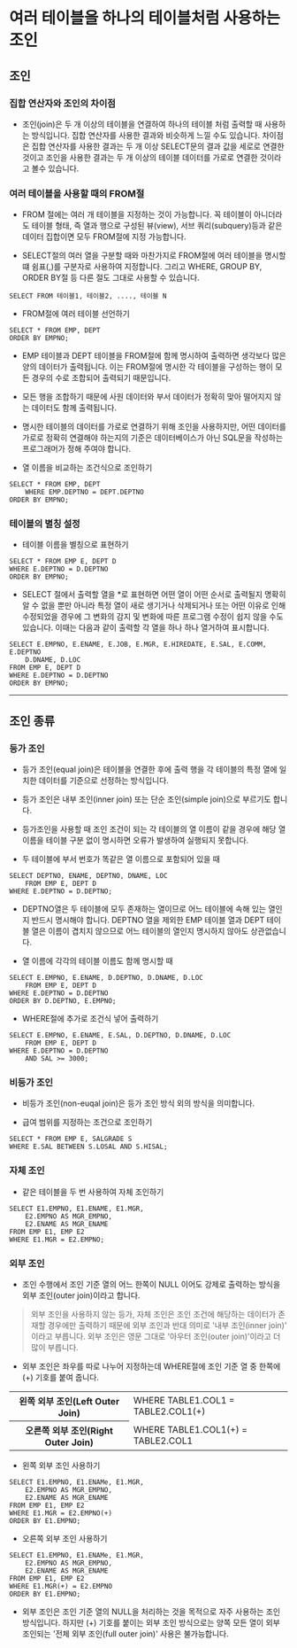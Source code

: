 # 여러 테이블을 하나의 테이블처럼 사용하는 조인 

## 조인 

### 집합 연산자와 조인의 차이점
- 조인(join)은 두 개 이상의 테이블을 연결하여 하나의 테이블 처럼 출력할 때 사용하는 방식입니다. 집합 연산자를 사용한 결과와 비슷하게 느낄 수도 있습니다. 차이점은 집합 연산자를 사용한 결과는 두 개 이상 SELECT문의 결과 값을 세로로 연결한 것이고 조인을 사용한 결과는 두 개 이상의 테이블 데이터를 가로로 연결한 것이라고 볼수 있습니다.

### 여러 테이블을 사용할 때의 FROM절 

-  FROM 절에는 여러 개 테이블을 지정하는 것이 가능합니다. 꼭 테이블이 아니더라도 테이블 형태, 즉 열과 행으로 구성된 뷰(view), 서브 쿼리(subquery)등과 같은 데이터 집합이면 모두 FROM절에 지정 가능합니다. 

- SELECT절의 여러 열을 구분할 때와 마찬가지로 FROM절에 여러 테이블을 명시할 떄 쉼표(,)를 구분자로 사용하여 지정합니다. 그리고 WHERE, GROUP BY, ORDER BY절 등 다른 절도 그대로 사용할 수 있습니다. 

```
SELECT FROM 테이블1, 테이블2, ...., 테이블 N
```

- FROM절에 여러 테이블 선언하기

```
SELECT * FROM EMP, DEPT
ORDER BY EMPNO;
```

- EMP 테이블과 DEPT 테이블을 FROM절에 함께 명시하여 출력하면 생각보다 많은 양의 데이터가 출력됩니다. 이는 FROM절에 명시한 각 테이블을 구성하는 행이 모든 경우의 수로 조합되어 출력되기 때문입니다.

- 모든 행을 조합하기 때문에 사원 데이터와 부서 데이터가 정확히 맞아 떨어지지 않는 데이터도 함께 출력됩니다. 
- 명시한 테이블의 데이터를 가로로 연결하기 위해 조인을 사용하지만, 어떤 데이터를 가로로 정확히 연결해야 하는지의 기준은 데이터베이스가 아닌 SQL문을 작성하는 프로그래머가 정해 주여야 합니다.

- 열 이름을 비교하는 조건식으로 조인하기

```
SELECT * FROM EMP, DEPT 
	WHERE EMP.DEPTNO = DEPT.DEPTNO 
ORDER BY EMPNO;
```

### 테이블의 별칭 설정 

- 테이블 이름을 별칭으로 표현하기

```
SELECT * FROM EMP E, DEPT D 
WHERE E.DEPTNO = D.DEPTNO
ORDER BY EMPNO;
```

- SELECT 절에서 출력할 열을 \*로 표현하면 어떤 열이 어떤 순서로 출력될지 명확히 알 수 없을 뿐만 아니라 특정 열이 새로 생기거나 삭제되거나 또는 어떤 이유로 인해 수정되었을 경우에 그 변화의 감지 및 변화에 따른 프로그램 수정이 쉽지 않을 수도 있습니다. 이때는 다음과 같이 출력할 각 열을 하나 하나 열거하여 표시합니다.

```
SELECT E.EMPNO, E.ENAME, E.JOB, E.MGR, E.HIREDATE, E.SAL, E.COMM, E.DEPTNO
	D.DNAME, D.LOC 
FROM EMP E, DEPT D
WHERE E.DEPTNO = D.DEPTNO
ORDER BY EMPNO;
```

* * * 
## 조인 종류

### 등가 조인 

- 등가 조인(equal join)은 테이블을 연결한 후에 출력 행을 각 테이블의 특정 열에 일치한 데이터를 기준으로 선정하는 방식입니다. 
- 등가 조인은 내부 조인(inner join) 또는 단순 조인(simple join)으로 부르기도 합니다.
- 등가조인을 사용할 때 조인 조건이 되는 각 테이블의 열 이름이 같을 경우에 해당 열 이름을 테이블 구분 없이 명시하면 오류가 발생하여 실행되지 못합니다.

- 두 테이블에 부서 번호가 똑같은 열 이름으로 포함되어 있을 때

```
SELECT DEPTNO, ENAME, DEPTNO, DNAME, LOC 
	FROM EMP E, DEPT D 
WHERE E.DEPTNO = D.DEPTNO;
```

- DEPTNO열은 두 테이블에 모두 존재하는 열이므로 어느 테이블에 속해 있는 열인지 반드시 명시해야 합니다. DEPTNO 열을 제외한 EMP 테이블 열과 DEPT 테이블 열은 이름이 겹치지 않으므로 어느 테이블의 열인지 명시하지 않아도 상관없습니다.

- 열 이름에 각각의 테이블 이름도 함께 명시할 때

```
SELECT E.EMPNO, E.ENAME, D.DEPTNO, D.DNAME, D.LOC
	FROM EMP E, DEPT D
WHERE E.DEPTNO = D.DEPTNO 
ORDER BY D.DEPTNO, E.EMPNO;
```

- WHERE절에 추가로 조건식 넣어 출력하기

```
SELECT E.EMPNO, E.ENAME, E.SAL, D.DEPTNO, D.DNAME, D.LOC 
	FROM EMP E, DEPT D
WHERE E.DEPTNO = D.DEPTNO 
	AND SAL >= 3000;
```

### 비등가 조인
- 비등가 조인(non-euqal join)은 등가 조인 방식 외의 방식을 의미합니다.

- 급여 범위를 지정하는 조건으로 조인하기

```
SELECT * FROM EMP E, SALGRADE S 
WHERE E.SAL BETWEEN S.LOSAL AND S.HISAL;
```

### 자체 조인 

- 같은 테이블을 두 번 사용하여 자체 조인하기

```
SELECT E1.EMPNO, E1.ENAME, E1.MGR, 
	E2.EMPNO AS MGR_EMPNO,
	E2.ENAME AS MGR_ENAME
FROM EMP E1, EMP E2 
WHERE E1.MGR = E2.EMPNO;
```

### 외부 조인

- 조인 수행에서 조인 기준 열의 어느 한쪽이 NULL 이어도 강제로 출력하는 방식을 외부 조인(outer join)이라고 합니다.

> 외부 조인을 사용하지 않는 등가, 자체 조인은 조인 조건에 해당하는 데이터가 존재할 경우에만 출력하기 때문에 외부 조인과 반대 의미로 '내부 조인(inner join)' 이라고 부릅니다. 외부 조인은 영문 그대로 '아우터 조인(outer join)'이라고 더 많이 부릅니다.

- 외부 조인은 좌우를 따로 나누어 지정하는데 WHERE절에 조인 기준 열 중 한쪽에 (+) 기호를 붙여 줍니다.

<table>
	<tr>
		<th>왼쪽 외부 조인(Left Outer Join)</th>
		<td>WHERE TABLE1.COL1 = TABLE2.COL1(+)</td>
	</tr>
	<tr>
		<th>오른쪽 외부 조인(Right Outer Join)</th>
		<td>WHERE TABLE1.COL1(+) = TABLE2.COL1</td>
	</tr>
</table>

- 왼쪽 외부 조인 사용하기

```
SELECT E1.EMPNO, E1.ENAMe, E1.MGR,
	E2.EMPNO AS MGR_EMPNO,
	E2.ENAME AS MGR_ENAME
FROM EMP E1, EMP E2 
WHERE E1.MGR = E2.EMPNO(+)
ORDER BY E1.EMPNO;
```

- 오른쪽 외부 조인 사용하기

```
SELECT E1.EMPNO, E1.ENAMe, E1.MGR,
	E2.EMPNO AS MGR_EMPNO,
	E2.ENAME AS MGR_ENAME
FROM EMP E1, EMP E2 
WHERE E1.MGR(+) = E2.EMPNO
ORDER BY E1.EMPNO;
```

- 외부 조인은 조인 기준 열의 NULL을 처리하는 것을 목적으로 자주 사용하는 조인 방식입니다. 하지만 (+) 기호를 붙이는 외부 조인 방식으로는 양쪽 모든 열이 외부 조인되는 '전체 외부 조인(full outer join)' 사용은 불가능합니다.
